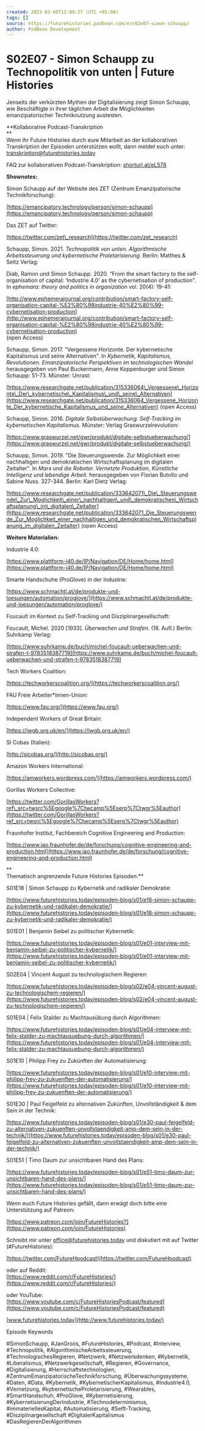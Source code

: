 ```yaml
---
created: 2023-03-05T12:09:27 (UTC +01:00)
tags: []
source: https://futurehistories.podbean.com/e/s02e07-simon-schaupp/
author: PodBean Development
---
```


# S02E07 - Simon Schaupp zu Technopolitik von unten | Future Histories

Jenseits der verkürzten Mythen der Digitalisierung zeigt Simon Schaupp, wie Beschäftigte in ihrer täglichen Arbeit die Möglichkeiten emanzipatorischer Techniknutzung austesten.

**Kollaborative Podcast-Transkription  
**  
Wenn ihr Future Histories durch eure Mitarbeit an der kollaborativen Transkription der Episoden unterstützen wollt, dann meldet euch unter: [transkription@futurehistories.today](mailto:transkription@futurehistories.today)

FAQ zur kollaborativen Podcast-Transkription: [shorturl.at/eL578](https://docs.google.com/document/d/1jiJSLA5mwDjpLPOoveut8FiB9VdhqJ1D41gb5ba2AbU/edit?usp=sharing)  

**Shownotes:**

  
Simon Schaupp auf der Website des ZET (Zentrum Emanzipatorische Technikforschung):

[https://emancipatory.technology/person/simon-schaupp](https://emancipatory.technology/person/simon-schaupp)

  
Das ZET auf Twitter:

[https://twitter.com/zet\_research](https://twitter.com/zet_research)

  
Schaupp, Simon. 2021. _Technopolitik von unten. Algorithmische Arbeitssteuerung und kybernetische Proletarisierung._ Berlin: Matthes & Seitz Verlag:

Diab, Ramon und Simon Schaupp. 2020. “From the smart factory to the self-organisation of capital: ‘Industrie 4.0’ as the cybernetisation of production”. In _ephemara: theory and politics in organization_ vol. 20(4): 19-41:

[http://www.ephemerajournal.org/contribution/smart-factory-self-organisation-capital-%E2%80%98industrie-40%E2%80%99-cybernetisation-production](http://www.ephemerajournal.org/contribution/smart-factory-self-organisation-capital-%E2%80%98industrie-40%E2%80%99-cybernetisation-production)    
(open Access)

  
Schaupp, Simon. 2017. "Vergessene Horizonte. Der kybernetische Kapitalismus und seine Alternativen". In _Kybernetik, Kapitalismus, Revolutionen. Emanzipatorische Perspektiven im technologischen Wandel_ herausgegeben von Paul Buckermann, Anne Koppenburger und Simon Schaupp: 51-73. Münster: Unrast:

[https://www.researchgate.net/publication/315336064\_Vergessene\_Horizonte\_Der\_kybernetische\_Kapitalismus\_und\_seine\_Alternativen](https://www.researchgate.net/publication/315336064_Vergessene_Horizonte_Der_kybernetische_Kapitalismus_und_seine_Alternativen) (open Access)

  
Schaupp, Simon. 2016. _Digitale Selbstüberwachung. Self-Tracking im kybernetischen Kapitalismus._ Münster: Verlag Graswurzelrevolution:

[https://www.graswurzel.net/gwr/produkt/digitale-selbstueberwachung/](https://www.graswurzel.net/gwr/produkt/digitale-selbstueberwachung/)

  
Schaupp, Simon. 2019. "Die Steuerungswende. Zur Möglichkeit einer nachhaltigen und demokratischen Wirtschaftsplanung im digitalen Zeitalter". In _Marx und die Roboter. Vernetzte Produktion, Künstliche Intelligenz und lebendige Arbeit._ herausgegeben von Florian Butollo und Sabine Nuss. 327-344. Berlin: Karl Dietz Verlag:

[https://www.researchgate.net/publication/333642071\_Die\_Steuerungswende\_Zur\_Moglichkeit\_einer\_nachhaltigen\_und\_demokratischen\_Wirtschaftsplanung\_im\_digitalen\_Zeitalter](https://www.researchgate.net/publication/333642071_Die_Steuerungswende_Zur_Moglichkeit_einer_nachhaltigen_und_demokratischen_Wirtschaftsplanung_im_digitalen_Zeitalter) (open Access)

  
**Weitere Materialien:**

  
Industrie 4.0:

[https://www.plattform-i40.de/IP/Navigation/DE/Home/home.html](https://www.plattform-i40.de/IP/Navigation/DE/Home/home.html)

  
Smarte Handschuhe (ProGlove) in der Industrie:

[https://www.schmachtl.at/de/produkte-und-loesungen/automation/proglove/](https://www.schmachtl.at/de/produkte-und-loesungen/automation/proglove/)

  
Foucault im Kontext zu Self-Tracking und Disziplinargesellschaft:

Foucault, Michel. 2020 \[1933\]. _Überwachen und Strafen._ (18. Aufl.) Berlin: Suhrkamp Verlag:

[https://www.suhrkamp.de/buch/michel-foucault-ueberwachen-und-strafen-t-9783518387719](https://www.suhrkamp.de/buch/michel-foucault-ueberwachen-und-strafen-t-9783518387719)

  
Tech Workers Coalition:

[https://techworkerscoalition.org/](https://techworkerscoalition.org/)

  
FAU Freie Arbeiter\*innen-Union:

[https://www.fau.org/](https://www.fau.org/)

  
Independent Workers of Great Britain:

[https://iwgb.org.uk/en/](https://iwgb.org.uk/en/)

  
SI Cobas (Italien):

[http://sicobas.org/](http://sicobas.org/)

  
Amazon Workers International:

[https://amworkers.wordpress.com/](https://amworkers.wordpress.com/)

  
Gorillas Workers Collective:

[https://twitter.com/GorillasWorkers?ref\_src=twsrc%5Egoogle%7Ctwcamp%5Eserp%7Ctwgr%5Eauthor](https://twitter.com/GorillasWorkers?ref_src=twsrc%5Egoogle%7Ctwcamp%5Eserp%7Ctwgr%5Eauthor)

  
Fraunhofer Institut, Fachbereich Cognitive Engineering and Production:

[https://www.iao.fraunhofer.de/de/forschung/cognitive-engineering-and-production.html](https://www.iao.fraunhofer.de/de/forschung/cognitive-engineering-and-production.html)

**  
Thematisch angrenzende Future Histories Episoden:**

  
S01E18 | Simon Schaupp zu Kybernetik und radikaler Demokratie:

[https://www.futurehistories.today/episoden-blog/s01/e18-simon-schaupp-zu-kybernetik-und-radikaler-demokratie/](https://www.futurehistories.today/episoden-blog/s01/e18-simon-schaupp-zu-kybernetik-und-radikaler-demokratie/)

  
S01E01 | Benjamin Seibel zu politischer Kybernetik:

[https://www.futurehistories.today/episoden-blog/s01/e01-interview-mit-benjamin-seibel-zu-politischer-kybernetik/](https://www.futurehistories.today/episoden-blog/s01/e01-interview-mit-benjamin-seibel-zu-politischer-kybernetik/)

  
S02E04 | Vincent August zu technologischem Regieren:

[https://www.futurehistories.today/episoden-blog/s02/e04-vincent-august-zu-technologischem-regieren/](https://www.futurehistories.today/episoden-blog/s02/e04-vincent-august-zu-technologischem-regieren/)

  
S01E04 | Felix Stalder zu Machtausübung durch Algorithmen:

[https://www.futurehistories.today/episoden-blog/s01/e04-interview-mit-felix-stalder-zu-machtausuebung-durch-algorithmen/](https://www.futurehistories.today/episoden-blog/s01/e04-interview-mit-felix-stalder-zu-machtausuebung-durch-algorithmen/)

  
S01E10 | Philipp Frey zu Zukünften der Automatisierung:

[https://www.futurehistories.today/episoden-blog/s01/e10-interview-mit-philipp-frey-zu-zukuenften-der-automatisierung/](https://www.futurehistories.today/episoden-blog/s01/e10-interview-mit-philipp-frey-zu-zukuenften-der-automatisierung/)

  
S01E30 | Paul Feigelfeld zu alternativen Zukünften, Unvollständigkeit & dem Sein in der Technik:

[https://www.futurehistories.today/episoden-blog/s01/e30-paul-feigelfeld-zu-alternativen-zukuenften-unvollstaendigkeit-amp-dem-sein-in-der-technik/](https://www.futurehistories.today/episoden-blog/s01/e30-paul-feigelfeld-zu-alternativen-zukuenften-unvollstaendigkeit-amp-dem-sein-in-der-technik/)

  
S01E51 | Timo Daum zur unsichtbaren Hand des Plans:

[https://www.futurehistories.today/episoden-blog/s01/e51-timo-daum-zur-unsichtbaren-hand-des-plans/](https://www.futurehistories.today/episoden-blog/s01/e51-timo-daum-zur-unsichtbaren-hand-des-plans/)

Wenn euch Future Histories gefällt, dann erwägt doch bitte eine Unterstützung auf Patreon:

[https://www.patreon.com/join/FutureHistories?](https://www.patreon.com/join/FutureHistories)

Schreibt mir unter [office@futurehistories.today](mailto:office@futurehistories.today) und diskutiert mit auf Twitter (#FutureHistories):

[https://twitter.com/FutureHpodcast](https://twitter.com/FutureHpodcast)

oder auf Reddit:  
[https://www.reddit.com/r/FutureHistories/](https://www.reddit.com/r/FutureHistories/)

oder YouTube:  
[https://www.youtube.com/c/FutureHistoriesPodcast/featured](https://www.youtube.com/c/FutureHistoriesPodcast/featured)

[www.futurehistories.today](http://www.futurehistories.today/)

Episode Keywords

#SimonSchaupp, #JanGroos, #FutureHistories, #Podcast, #Interview, #Technopolitik, #AlgorithmischeArbeitssteuerung, #TechnologischesRegieren, #Netzwerk, #Netzwerkdenken, #Kybernetik, #Liberalismus, #Netzwerkgesellschaft, #Regieren, #Governance, #Digitalisierung, #Herrschaftstechnologien, #ZentrumEmanzipatorischeTechnikforschung, #Überwachungssysteme, #Daten, #Data, #Kybernetik, #KybernetischerKapitalismus, #Industrie4.0, #Vernetzung, #kybernetischeProletarisierung, #Wearables, #SmartHandschuh, #ProGlove, #Kybernetisierung, #KybernetisierungDerIndustrie, #Technodeterminismus, #immateriellesKapital, #Automatisierung, #Selft-Tracking, #Disziplinargesellschaft #DigitalerKapitalismus #DasRegierenDerAlgorithmen
